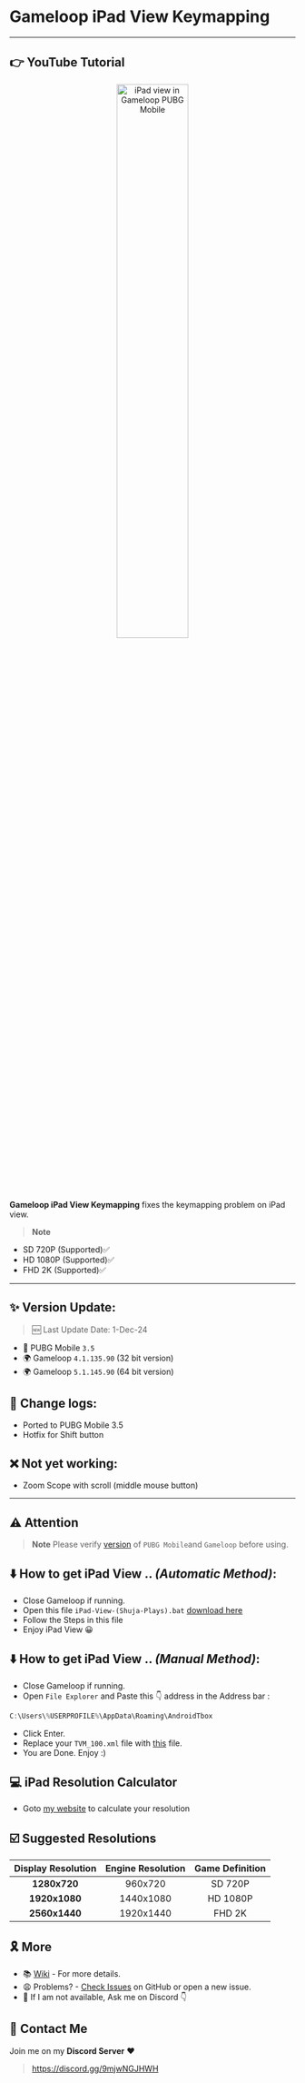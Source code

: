 # Gameloop iPad View Keymapping

---
## 👉 YouTube Tutorial
<a href="https://www.youtube.com/watch?v=2CHkmXX25Vk" title="iPad view in Pubg Mobile without any file">
  <p align="center">
    <img width="50%" src="https://i3.ytimg.com/vi/2CHkmXX25Vk/maxresdefault.jpg" alt="iPad view in Gameloop PUBG Mobile"/>
  </p>
</a>



**Gameloop iPad View Keymapping** fixes the keymapping problem on iPad view. 
> **Note**
- SD 720P (Supported)✅
- HD 1080P (Supported)✅
- FHD 2K (Supported)✅
---

## ✨ Version Update:

> 🆕 Last Update Date: 1-Dec-24
- 🔫 PUBG Mobile `3.5`
- 🌍 Gameloop `4.1.135.90` (32 bit version)
- 🌍 Gameloop `5.1.145.90` (64 bit version)

## 📜 Change logs:
- Ported to PUBG Mobile 3.5
- Hotfix for Shift button

## ❌ Not yet working:
- Zoom Scope with scroll (middle mouse button)
---

## ⚠️ Attention
> **Note**
> Please verify [version](https://github.com/cool-dev-code/Gameloop-iPad-view-Keymapping/blob/main/Readme.md#-version-update) of `PUBG Mobile`and `Gameloop` before using.

## ⬇️ How to get iPad View .. *(Automatic Method)*:
- Close Gameloop if running.
- Open this file `iPad-View-(Shuja-Plays).bat` [download here](https://raw.githubusercontent.com/cool-dev-code/Gameloop-iPad-view-Keymapping/refs/heads/main/IPad-View-(Shuja-Plays).bat)
- Follow the Steps in this file
- Enjoy iPad View 😀

## ⬇️ How to get iPad View .. *(Manual Method)*:
- Close Gameloop if running.
- Open `File Explorer` and Paste this 👇 address in the Address bar : 
```js
C:\Users\%USERPROFILE%\AppData\Roaming\AndroidTbox
```
- Click Enter.
- Replace your `TVM_100.xml` file with [this](https://github.com/cool-dev-code/Gameloop-iPad-view-Keymapping/releases) file.
- You are Done. Enjoy :)

## 💻 iPad Resolution Calculator
- Goto [my website](https://cool-dev-code.github.io/iPad-View-Calculator/) to calculate your resolution
## ☑️ Suggested Resolutions
|	Display Resolution	|	Engine Resolution	|	Game Definition	|
|	:-------------:	|	:------------:	|	:------------:	|
|	<b>1280x720</b>	|	960x720	|	SD 720P	|
|	<b>1920x1080</b>	|	1440x1080	|	HD 1080P	|
|	<b>2560x1440</b>	|	1920x1440	|	FHD 2K	|

## 🎗️ More
- 📚 [Wiki](https://github.com/cool-dev-code/Gameloop-iPad-view-Keymapping/wiki) - For more details.
- 😩 Problems? - [Check Issues](https://github.com/cool-dev-code/Gameloop-iPad-view-Keymapping/issues) on GitHub or open a new issue.
- 🚫 If I am not available, Ask me on Discord 👇

## 💬 Contact Me
Join me on my **Discord Server** ❤️
> https://discord.gg/9mjwNGJHWH
